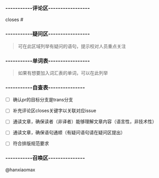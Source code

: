 ### -----------评论区-----------------
closes #

### -----------疑问区-----------------

> 可在此区域列举有疑问的语句，提示校对人员重点关注

### -----------单词表-----------------

> 如果有想要加入词汇表的单词，可以在此列举

### -----------自查表---------------

- [ ] 确认pr的目标分支是trans分支
- [ ] 补充评论区closes关键字以关联对应issue
- [ ] 通读文章，确保读者（非译者）能够理解文章内容（语言性，非技术性）
- [ ] 通读文章，确保语句通顺（有疑问语句请在疑问区提出）
- [ ] 符合排版规范要求

 

### -----------召唤区---------------
@hanxiaomax 
